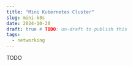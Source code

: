 ```yaml
---
title: "Mini Kubernetes Cluster"
slug: mini-k8s
date: 2024-10-20
draft: true # TODO: un-draft to publish this
tags:
  - networking
---
```


TODO

<!--more-->

